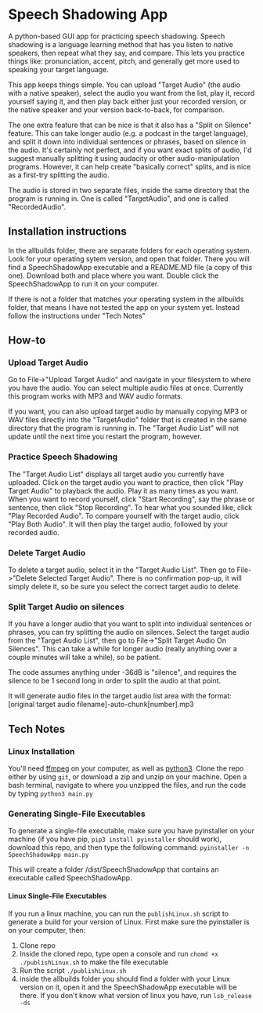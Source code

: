 Speech Shadowing App
=================

A python-based GUI app for practicing speech shadowing. Speech shadowing is a language learning method that has you listen to native speakers, then repeat what they say, and compare. This lets you practice things like: pronunciation, accent, pitch, and generally get more used to speaking your target language.

This app keeps things simple. You can upload "Target Audio" (the audio with a native speaker), select the audio you want from the list, play it, record yourself saying it, and then play back either just your recorded version, or the native speaker and your version back-to-back, for comparison. 

The one extra feature that can be nice is that it also has a "Split on Silence" feature. This can take longer audio (e.g. a podcast in the target language), and split it down into individual sentences or phrases, based on silence in the audio. It's certainly not perfect, and if you want exact splits of audio, I'd suggest manually splitting it using audacity or other audio-manipulation programs. However, it can help create "basically correct" splits, and is nice as a first-try splitting the audio.

The audio is stored in two separate files, inside the same directory that the program is running in. One is called "TargetAudio", and one is called "RecordedAudio". 

Installation instructions
------------
In the allbuilds folder, there are separate folders for each operating system. Look for your operating sytem version, and open that folder. There you will find a SpeechShadowApp executable and a README.MD file (a copy of this one). Download both and place where you want. Double click the SpeechShadowApp to run it on your computer.

If there is not a folder that matches your operating system in the allbuilds folder, that means I have not tested the app on your system yet. Instead follow the instructions under "Tech Notes"

How-to
------------

### Upload Target Audio
Go to File->"Upload Target Audio" and navigate in your filesystem to where you have the audio. You can select multiple audio files at once. Currently this program works with MP3 and WAV audio formats.

If you want, you can also upload target audio by manually copying MP3 or WAV files directly into the "TargetAudio" folder that is created in the same directory that the program is running in. The "Target Audio List" will not update until the next time you restart the program, however.

### Practice Speech Shadowing
The "Target Audio List" displays all target audio you currently have uploaded. Click on the target audio you want to practice, then click "Play Target Audio" to playback the audio. Play it as many times as you want. When you want to record yourself, click "Start Recording", say the phrase or sentence, then click "Stop Recording". To hear what you sounded like, click "Play Recorded Audio". To compare yourself with the target audio, click "Play Both Audio". It will then play the target audio, followed by your recorded audio.

### Delete Target Audio
To delete a target audio, select it in the "Target Audio List". Then go to File->"Delete Selected Target Audio". There is no confirmation pop-up, it will simply delete it, so be sure you select the correct target audio to delete.

### Split Target Audio on silences
If you have a longer audio that you want to split into individual sentences or phrases, you can try splitting the audio on silences. Select the target audio from the "Target Audio List", then go to File->"Split Target Audio On Silences". This can take a while for longer audio (really anything over a couple minutes will take a while), so be patient. 

The code assumes anything under -36dB is "silence", and requires the silence to be 1 second long in order to split the audio at that point. 

It will generate audio files in the target audio list area with the format: [original target audio filename]-auto-chunk\[number].mp3

Tech Notes
------------

### Linux Installation
You'll need [ffmpeg](http://www.ffmpeg.org/) on your computer, as well as [python3](https://www.python.org/downloads/). Clone the repo either by using `git`, or download a zip and unzip on your machine. Open a bash terminal, navigate to where you unzipped the files, and run the code by typing `python3 main.py`

### Generating Single-File Executables
To generate a single-file executable, make sure you have pyinstaller on your machine (if you have pip, `pip3 install pyinstaller` should work), download this repo, and then type the following command:
```pyinstaller -n SpeechShadowApp main.py```

This will create a folder /dist/SpeechShadowApp that contains an executable called SpeechShadowApp.

#### Linux Single-File Executables
If you run a linux machine, you can run the `publishLinux.sh` script to generate a build for your version of Linux. First make sure the pyinstaller is on your computer, then:
1. Clone repo
2. Inside the cloned repo, type open a console and run `chomd +x ./publishLinux.sh` to make the file executable
3. Run the script `./publishLinux.sh`
4. inside the allbuilds folder you should find a folder with your Linux version on it, open it and the SpeechShadowApp executable will be there. If you don't know what version of linux you have, run `lsb_release -ds`
